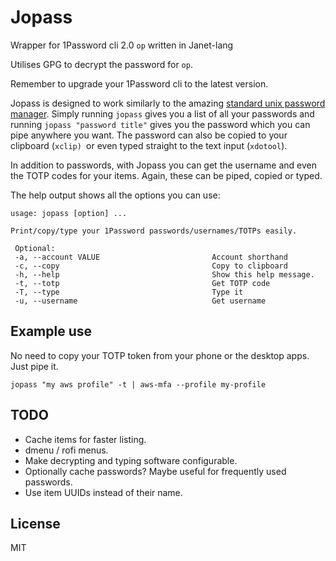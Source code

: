 # Jopass
Wrapper for 1Password cli 2.0 `op` written in Janet-lang

Utilises GPG to decrypt the password for `op`.

Remember to upgrade your 1Password cli to the latest version.


Jopass is designed to work similarly to the amazing [standard unix password manager](https://www.passwordstore.org/). Simply running `jopass` gives you a list of all your passwords and running `jopass "password title"` gives you the password which you can pipe anywhere you want. The password can also be copied to your clipboard (`xclip) `or even typed straight to the text input (`xdotool`).

In addition to passwords, with Jopass you can get the username and even the TOTP codes for your items. Again, these can be piped, copied or typed.

The help output shows all the options you can use:

```
usage: jopass [option] ...

Print/copy/type your 1Password passwords/usernames/TOTPs easily.

 Optional:
 -a, --account VALUE                         Account shorthand
 -c, --copy                                  Copy to clipboard
 -h, --help                                  Show this help message.
 -t, --totp                                  Get TOTP code
 -T, --type                                  Type it
 -u, --username                              Get username
```

## Example use

No need to copy your TOTP token from your phone or the desktop apps. Just pipe it.

`jopass "my aws profile" -t | aws-mfa --profile my-profile`


## TODO
- Cache items for faster listing.
- dmenu / rofi menus.
- Make decrypting and typing software configurable.
- Optionally cache passwords? Maybe useful for frequently used passwords.
- Use item UUIDs instead of their name.


## License

MIT
